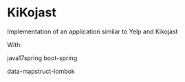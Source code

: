 # KiKojast

Implementation of an application 
similar to Yelp and Kikojast

With:

java17spring boot-spring 

data-mapstruct-lombok
